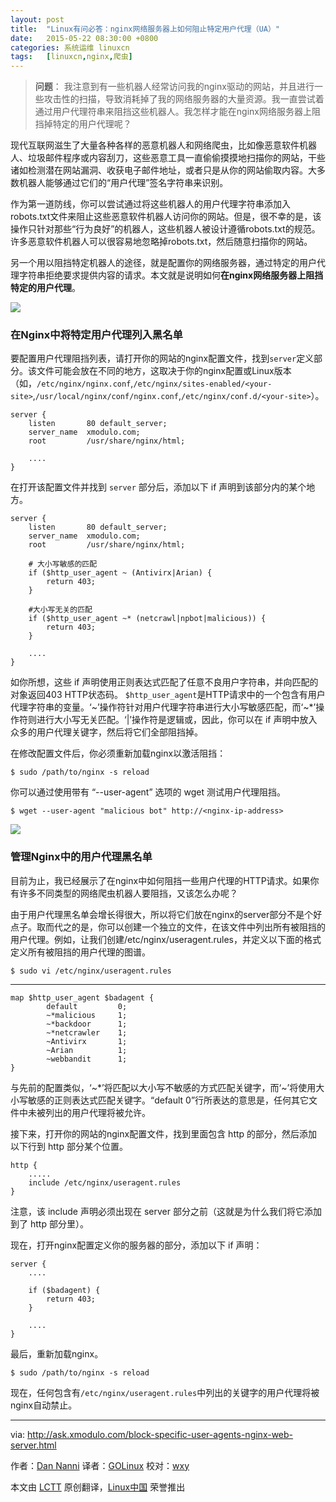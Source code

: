 ```yaml
---
layout: post
title:	"Linux有问必答：nginx网络服务器上如何阻止特定用户代理（UA）"
date:	2015-05-22 08:30:00 +0800 
categories:	系统运维 linuxcn 
tags:	[linuxcn,nginx,爬虫]
---
```




> 
> **问题**： 我注意到有一些机器人经常访问我的nginx驱动的网站，并且进行一些攻击性的扫描，导致消耗掉了我的网络服务器的大量资源。我一直尝试着通过用户代理符串来阻挡这些机器人。我怎样才能在nginx网络服务器上阻挡掉特定的用户代理呢？
> 
> 
> 


现代互联网滋生了大量各种各样的恶意机器人和网络爬虫，比如像恶意软件机器人、垃圾邮件程序或内容刮刀，这些恶意工具一直偷偷摸摸地扫描你的网站，干些诸如检测潜在网站漏洞、收获电子邮件地址，或者只是从你的网站偷取内容。大多数机器人能够通过它们的“用户代理”签名字符串来识别。


作为第一道防线，你可以尝试通过将这些机器人的用户代理字符串添加入robots.txt文件来阻止这些恶意软件机器人访问你的网站。但是，很不幸的是，该操作只针对那些“行为良好”的机器人，这些机器人被设计遵循robots.txt的规范。许多恶意软件机器人可以很容易地忽略掉robots.txt，然后随意扫描你的网站。


另一个用以阻挡特定机器人的途径，就是配置你的网络服务器，通过特定的用户代理字符串拒绝要求提供内容的请求。本文就是说明如何**在nginx网络服务器上阻挡特定的用户代理**。


![](/Asserts/Images//attachment/album/201505/21/230248mh6hqj5x770q61ni.jpg)


### 在Nginx中将特定用户代理列入黑名单


要配置用户代理阻挡列表，请打开你的网站的nginx配置文件，找到`server`定义部分。该文件可能会放在不同的地方，这取决于你的nginx配置或Linux版本（如，`/etc/nginx/nginx.conf`,`/etc/nginx/sites-enabled/<your-site>`,`/usr/local/nginx/conf/nginx.conf`,`/etc/nginx/conf.d/<your-site>`）。



```
server {
    listen       80 default_server;
    server_name  xmodulo.com;
    root         /usr/share/nginx/html;

    ....
}

```

在打开该配置文件并找到 `server` 部分后，添加以下 if 声明到该部分内的某个地方。



```
server {
    listen       80 default_server;
    server_name  xmodulo.com;
    root         /usr/share/nginx/html;

    # 大小写敏感的匹配
    if ($http_user_agent ~ (Antivirx|Arian) {
        return 403;
    }

    #大小写无关的匹配
    if ($http_user_agent ~* (netcrawl|npbot|malicious)) {
        return 403;
    }

    ....
}

```

如你所想，这些 if 声明使用正则表达式匹配了任意不良用户字符串，并向匹配的对象返回403 HTTP状态码。 `$http_user_agent`是HTTP请求中的一个包含有用户代理字符串的变量。‘~’操作符针对用户代理字符串进行大小写敏感匹配，而‘~\*’操作符则进行大小写无关匹配。‘|’操作符是逻辑或，因此，你可以在 if 声明中放入众多的用户代理关键字，然后将它们全部阻挡掉。


在修改配置文件后，你必须重新加载nginx以激活阻挡：



```
$ sudo /path/to/nginx -s reload

```

你可以通过使用带有 “--user-agent” 选项的 wget 测试用户代理阻挡。



```
$ wget --user-agent "malicious bot" http://<nginx-ip-address>

```

![](/Asserts/Images//attachment/album/201505/21/230250mxzyf3su08fksv3c.jpg)


### 管理Nginx中的用户代理黑名单


目前为止，我已经展示了在nginx中如何阻挡一些用户代理的HTTP请求。如果你有许多不同类型的网络爬虫机器人要阻挡，又该怎么办呢？


由于用户代理黑名单会增长得很大，所以将它们放在nginx的server部分不是个好点子。取而代之的是，你可以创建一个独立的文件，在该文件中列出所有被阻挡的用户代理。例如，让我们创建/etc/nginx/useragent.rules，并定义以下面的格式定义所有被阻挡的用户代理的图谱。



```
$ sudo vi /etc/nginx/useragent.rules

```



---



```
map $http_user_agent $badagent {
        default         0;
        ~*malicious     1;
        ~*backdoor      1;
        ~*netcrawler    1;
        ~Antivirx       1;
        ~Arian          1;
        ~webbandit      1;
}

```

与先前的配置类似，‘~\*’将匹配以大小写不敏感的方式匹配关键字，而‘~’将使用大小写敏感的正则表达式匹配关键字。“default 0”行所表达的意思是，任何其它文件中未被列出的用户代理将被允许。


接下来，打开你的网站的nginx配置文件，找到里面包含 http 的部分，然后添加以下行到 http 部分某个位置。



```
http {
    .....
    include /etc/nginx/useragent.rules
}

```

注意，该 include 声明必须出现在 server 部分之前（这就是为什么我们将它添加到了 http 部分里）。


现在，打开nginx配置定义你的服务器的部分，添加以下 if 声明：



```
server {
    ....

    if ($badagent) {
        return 403;
    }

    ....
}

```

最后，重新加载nginx。



```
$ sudo /path/to/nginx -s reload

```

现在，任何包含有`/etc/nginx/useragent.rules`中列出的关键字的用户代理将被nginx自动禁止。




---


via: <http://ask.xmodulo.com/block-specific-user-agents-nginx-web-server.html>


作者：[Dan Nanni](http://ask.xmodulo.com/author/nanni) 译者：[GOLinux](https://github.com/GOLinux) 校对：[wxy](https://github.com/wxy)


本文由 [LCTT](https://github.com/LCTT/TranslateProject) 原创翻译，[Linux中国](https://linux.cn/) 荣誉推出

